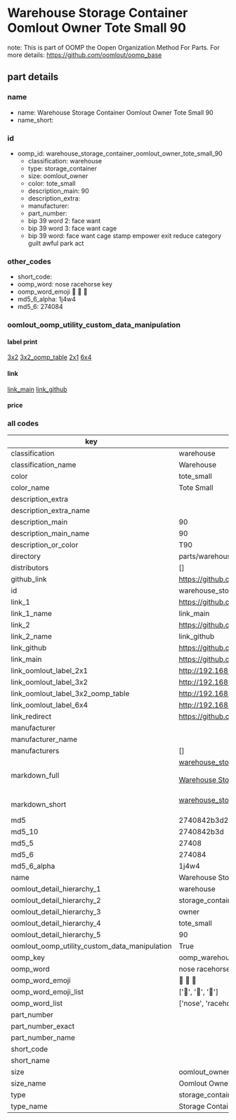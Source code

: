 # Warehouse Storage Container Oomlout Owner Tote Small 90  

note: This is part of OOMP the Oopen Organization Method For Parts. For more details: https://github.com/oomlout/oomp_base

##  part details
  







### name
* name: Warehouse Storage Container Oomlout Owner Tote Small 90
* name_short: 
### id
* oomp_id: warehouse_storage_container_oomlout_owner_tote_small_90
  * classification: warehouse
  * type: storage_container
  * size: oomlout_owner
  * color: tote_small
  * description_main: 90
  * description_extra: 
  * manufacturer: 
  * part_number: 
  * bip 39 word 2: face want
  * bip 39 word 3: face want cage
  * bip 39 word: face want cage stamp empower exit reduce category guilt awful park act

### other_codes
* short_code: 
* oomp_word: nose racehorse key
* oomp_word_emoji :nose: :racehorse: :key:
* md5_6_alpha: 1j4w4
* md5_6: 274084






### oomlout_oomp_utility_custom_data_manipulation
#### label print
[3x2](http://192.168.1.245:1112/?label=oomp%201j4w4)
[3x2_oomp_table](http://192.168.1.108:1112/?label=oomp%201j4w4)
[2x1](http://192.168.1.242:1112/?label=oomp%201j4w4)
[6x4](http://192.168.1.55:1112/?label=oomp%201j4w4)    

#### link

[link_main](https://github.com/oomlout/oomlout_oomp_version_1_messy/tree/main/parts/warehouse_storage_container_oomlout_owner_tote_small_90) [link_github](https://github.com/oomlout/oomlout_oomp_version_1_messy/tree/main/parts/warehouse_storage_container_oomlout_owner_tote_small_90)                             

#### price







### all codes 
| key | value |  
| --- | --- |  
| classification | warehouse |  
| classification_name | Warehouse |  
| color | tote_small |  
| color_name | Tote Small |  
| description_extra |  |  
| description_extra_name |  |  
| description_main | 90 |  
| description_main_name | 90 |  
| description_or_color | T90 |  
| directory | parts/warehouse_storage_container_oomlout_owner_tote_small_90 |  
| distributors | [] |  
| github_link | https://github.com/oomlout/oomlout_oomp_part_src/tree/main/parts/warehouse_storage_container_oomlout_owner_tote_small_90 |  
| id | warehouse_storage_container_oomlout_owner_tote_small_90 |  
| link_1 | https://github.com/oomlout/oomlout_oomp_version_1_messy/tree/main/parts/warehouse_storage_container_oomlout_owner_tote_small_90 |  
| link_1_name | link_main |  
| link_2 | https://github.com/oomlout/oomlout_oomp_version_1_messy/tree/main/parts/warehouse_storage_container_oomlout_owner_tote_small_90 |  
| link_2_name | link_github |  
| link_github | https://github.com/oomlout/oomlout_oomp_version_1_messy/tree/main/parts/warehouse_storage_container_oomlout_owner_tote_small_90 |  
| link_main | https://github.com/oomlout/oomlout_oomp_version_1_messy/tree/main/parts/warehouse_storage_container_oomlout_owner_tote_small_90 |  
| link_oomlout_label_2x1 | http://192.168.1.242:1112/?label=oomp%201j4w4 |  
| link_oomlout_label_3x2 | http://192.168.1.245:1112/?label=oomp%201j4w4 |  
| link_oomlout_label_3x2_oomp_table | http://192.168.1.108:1112/?label=oomp%201j4w4 |  
| link_oomlout_label_6x4 | http://192.168.1.55:1112/?label=oomp%201j4w4 |  
| link_redirect | https://github.com/oomlout/oomlout_oomp_version_1_messy/tree/main/parts/warehouse_storage_container_oomlout_owner_tote_small_90 |  
| manufacturer |  |  
| manufacturer_name |  |  
| manufacturers | [] |  
| markdown_full | [warehouse_storage_container_oomlout_owner_tote_small_90](none)<br>[](none)<br>[Warehouse Storage Container Oomlout Owner Tote Small 90](none)<br><br> |  
| markdown_short | [warehouse_storage_container_oomlout_owner_tote_small_90](none)<br><br> |  
| md5 | 2740842b3d2436813fa48d46407dba8c |  
| md5_10 | 2740842b3d |  
| md5_5 | 27408 |  
| md5_6 | 274084 |  
| md5_6_alpha | 1j4w4 |  
| name | Warehouse Storage Container Oomlout Owner Tote Small 90 |  
| oomlout_detail_hierarchy_1 | warehouse |  
| oomlout_detail_hierarchy_2 | storage_container |  
| oomlout_detail_hierarchy_3 | owner |  
| oomlout_detail_hierarchy_4 | tote_small |  
| oomlout_detail_hierarchy_5 | 90 |  
| oomlout_oomp_utility_custom_data_manipulation | True |  
| oomp_key | oomp_warehouse_storage_container_oomlout_owner_tote_small_90 |  
| oomp_word | nose racehorse key |  
| oomp_word_emoji | :nose: :racehorse: :key: |  
| oomp_word_emoji_list | [':nose:', ':racehorse:', ':key:'] |  
| oomp_word_list | ['nose', 'racehorse', 'key'] |  
| part_number |  |  
| part_number_exact |  |  
| part_number_name |  |  
| short_code |  |  
| short_name |  |  
| size | oomlout_owner |  
| size_name | Oomlout Owner |  
| type | storage_container |  
| type_name | Storage Container |  
